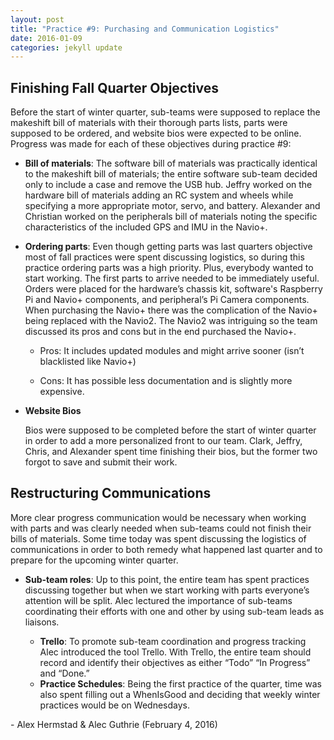 ```yaml
---
layout: post
title: "Practice #9: Purchasing and Communication Logistics"
date: 2016-01-09
categories: jekyll update
---
```


## Finishing Fall Quarter Objectives

Before the start of winter quarter, sub-teams were supposed to replace the
makeshift bill of materials with their thorough parts lists, parts were supposed
to be ordered, and website bios were expected to be online. Progress was made
for each of these objectives during practice \#9:

* **Bill of materials**:
    The software bill of materials was practically identical to the makeshift
    bill of materials; the entire software sub-team decided only to include a
    case and remove the USB hub. Jeffry worked on the hardware bill of materials
    adding an RC system and wheels while specifying a more appropriate motor,
    servo, and battery. Alexander and Christian worked on the peripherals bill
    of materials noting the specific characteristics of the included GPS and IMU
    in the Navio+.

*   **Ordering parts**:
    Even though getting parts was last quarters objective most of fall practices
    were spent discussing logistics, so during this practice ordering parts was
    a high priority. Plus, everybody wanted to start working. The first parts to
    arrive needed to be immediately useful. Orders were placed for the
    hardware’s chassis kit, software's Raspberry Pi and Navio+ components, and
    peripheral’s Pi Camera components. When purchasing the Navio+ there was the
    complication of the Navio+ being replaced with the Navio2. The Navio2 was
    intriguing so the team discussed its pros and cons but in the end purchased
    the Navio+.
    
    -   Pros: It includes updated modules and might arrive sooner (isn’t
        blacklisted like Navio+)

    -   Cons: It has possible less documentation and is slightly more expensive.
* **Website Bios**

    Bios were supposed to be completed before the start of winter quarter in
    order to add a more personalized front to our team. Clark, Jeffry, Chris,
    and Alexander spent time finishing their bios, but the former two forgot to
    save and submit their work.

## Restructuring Communications

More clear progress communication would be necessary when working with parts and
was clearly needed when sub-teams could not finish their bills of materials.
Some time today was spent discussing the logistics of communications in order to
both remedy what happened last quarter and to prepare for the upcoming winter
quarter.

* **Sub-team roles**:
       Up to this point, the entire team has spent practices discussing together
    but when we start working with parts everyone’s attention will be split.
    Alec lectured the importance of sub-teams coordinating their efforts with
    one and other by using sub-team leads as liaisons.
   
   * **Trello**:
    To promote sub-team coordination and progress tracking Alec introduced
        the tool Trello. With Trello, the entire team should record and identify
        their objectives as either “Todo” “In Progress” and “Done.”
   * **Practice Schedules**:
        Being the first practice of the quarter, time was also spent filling out
        a WhenIsGood and deciding that weekly winter practices would be on
        Wednesdays.

\- Alex Hermstad & Alec Guthrie (February 4, 2016)
